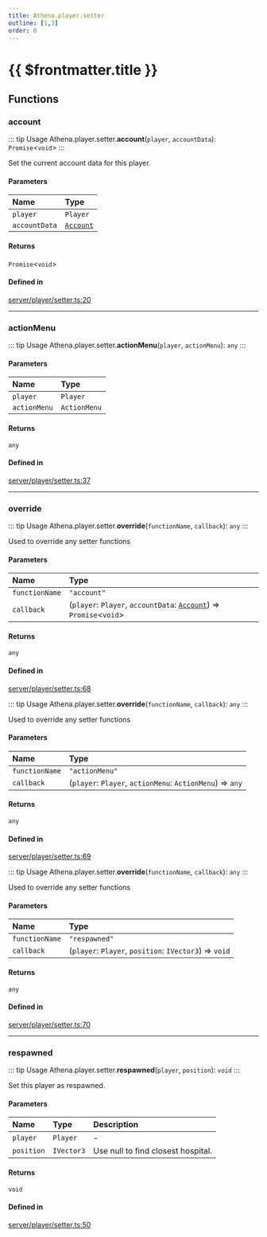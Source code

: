```yaml
---
title: Athena.player.setter
outline: [1,3]
order: 0
---
```


# {{ $frontmatter.title }}


## Functions

### account

::: tip Usage
Athena.player.setter.**account**(`player`, `accountData`): `Promise`<`void`\>
:::

Set the current account data for this player.

#### Parameters

| Name | Type |
| :------ | :------ |
| `player` | `Player` |
| `accountData` | [`Account`](../interfaces/shared_interfaces_iAccount_Account.md) |

#### Returns

`Promise`<`void`\>

#### Defined in

[server/player/setter.ts:20](https://github.com/Stuyk/altv-athena/blob/6beb5a6/src/core/server/player/setter.ts#L20)

___

### actionMenu

::: tip Usage
Athena.player.setter.**actionMenu**(`player`, `actionMenu`): `any`
:::

#### Parameters

| Name | Type |
| :------ | :------ |
| `player` | `Player` |
| `actionMenu` | `ActionMenu` |

#### Returns

`any`

#### Defined in

[server/player/setter.ts:37](https://github.com/Stuyk/altv-athena/blob/6beb5a6/src/core/server/player/setter.ts#L37)

___

### override

::: tip Usage
Athena.player.setter.**override**(`functionName`, `callback`): `any`
:::

Used to override any setter functions

#### Parameters

| Name | Type |
| :------ | :------ |
| `functionName` | ``"account"`` |
| `callback` | (`player`: `Player`, `accountData`: [`Account`](../interfaces/shared_interfaces_iAccount_Account.md)) => `Promise`<`void`\> |

#### Returns

`any`

#### Defined in

[server/player/setter.ts:68](https://github.com/Stuyk/altv-athena/blob/6beb5a6/src/core/server/player/setter.ts#L68)

::: tip Usage
Athena.player.setter.**override**(`functionName`, `callback`): `any`
:::

Used to override any setter functions

#### Parameters

| Name | Type |
| :------ | :------ |
| `functionName` | ``"actionMenu"`` |
| `callback` | (`player`: `Player`, `actionMenu`: `ActionMenu`) => `any` |

#### Returns

`any`

#### Defined in

[server/player/setter.ts:69](https://github.com/Stuyk/altv-athena/blob/6beb5a6/src/core/server/player/setter.ts#L69)

::: tip Usage
Athena.player.setter.**override**(`functionName`, `callback`): `any`
:::

Used to override any setter functions

#### Parameters

| Name | Type |
| :------ | :------ |
| `functionName` | ``"respawned"`` |
| `callback` | (`player`: `Player`, `position`: `IVector3`) => `void` |

#### Returns

`any`

#### Defined in

[server/player/setter.ts:70](https://github.com/Stuyk/altv-athena/blob/6beb5a6/src/core/server/player/setter.ts#L70)

___

### respawned

::: tip Usage
Athena.player.setter.**respawned**(`player`, `position`): `void`
:::

Set this player as respawned.

#### Parameters

| Name | Type | Description |
| :------ | :------ | :------ |
| `player` | `Player` | - |
| `position` | `IVector3` | Use null to find closest hospital. |

#### Returns

`void`

#### Defined in

[server/player/setter.ts:50](https://github.com/Stuyk/altv-athena/blob/6beb5a6/src/core/server/player/setter.ts#L50)
